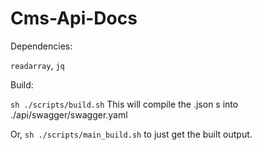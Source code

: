 # Cms-Api-Docs
Dependencies:

`readarray`, `jq`

Build:

`sh ./scripts/build.sh`
This will compile the .json s into ./api/swagger/swagger.yaml

Or,
`sh ./scripts/main_build.sh` to just get the built output.
